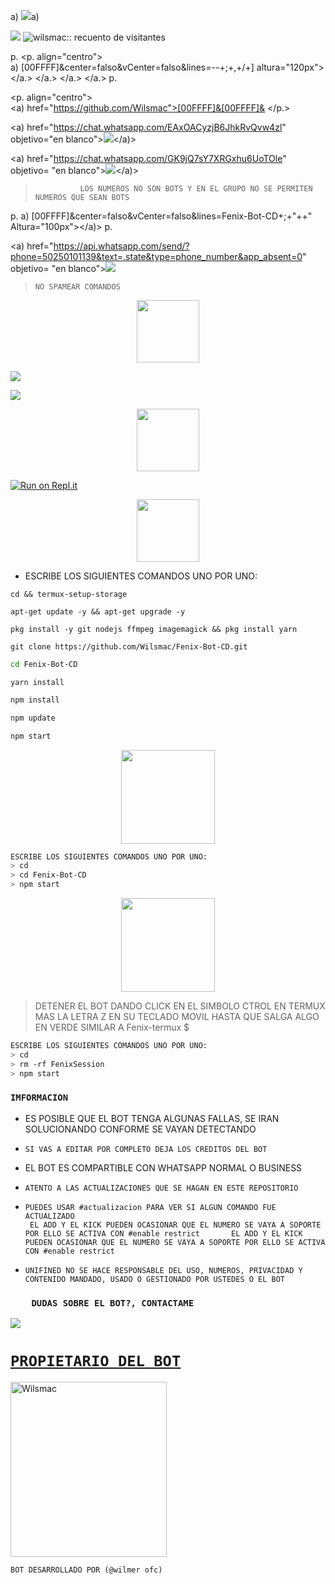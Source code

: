 
a) <Img Src="https://img.shields.io/badge/-click el nuevo repositorio del bot-000000?style=for-the-badge&logo=GitHub&logoColor=negro" />a)


<Img Src="https://telegra.ph/file/4257e73c23a12f04717b3.jpg" Altura=",70px"> 
</p.>
</p.>
<p. Alineario="centro"><Img Src="https://profile-counter.glitch.me/{Fenix-Bot-CD}/count.svg" Alt="wilsmac:: recuento de visitantes" /></p.>

p.
<p. align="centro">     
a) [00FFFF]&center=falso&vCenter=falso&lines=--+;+,+/+] altura="120px"></a.> </a.> </a.> </a.> 
p.
 


<p. align="centro">     
<a) href="https://github.com/Wilsmac">[00FFFF]&[00FFFF]&
</p.>
 

<a) href="https://chat.whatsapp.com/EAxOACyzjB6JhkRvQvw4zl" objetivo="en blanco"><Img Src="https://img.shields.io/badge/Grupo-OfiCIAL DEL BOT-25D366?style=for-the-badge&logo=whatsapp&logoColor=blanco" /></a)>

<a) href="https://chat.whatsapp.com/GK9jQ7sY7XRGxhu6UoTOle" objetivo= "en blanco"><Img Src="https://img.shields.io/badge/grupo de soporté--25D366?style=for-the-badge&logo=whatsapp&logoColor=blanco" /></a)>

>               LOS NUMEROS NO SON BOTS Y EN EL GRUPO NO SE PERMITEN NUMEROS QUE SEAN BOTS             

p. 
a) [00FFFF]&center=falso&vCenter=falso&lines=Fenix-Bot-CD+;+"++" Altura="100px"></a)> 
p.

<a) href="https://api.whatsapp.com/send/?phone=50250101139&text=.state&type=phone_number&app_absent=0" objetivo= "en blanco"><Img Src="https://img.shields.io/badge/BOT_OFICIAL_1-000000?style=for-the-badge&logo=whatsapp&logoColor=white" />

>     NO SPAMEAR COMANDOS   



<p align="center"> 

<p align="center"> 
<a href="https://github.com/Wilsmac"><img src="http://readme-typing-svg.herokuapp.com?font=mono&size=15&duration=4000&color=[00FFFF]&center=falso&vCenter=falso&lines=Fenix-Bot-CD++;𝐶𝑂𝑁𝐹𝐼𝐺𝑈𝑅𝐴𝐶𝐼𝑂́𝑁+𝑃𝐴𝑅𝐴" height="100px"></a> 

 <a href="https://github.com/Wilsmac/Fenix-Bot-CD/fork" target="black"><img src="https://img.shields.io/badge/♥️-clona_el_repositorio-000000?style=for-the-badge&logo=GitHub&logoColor=black" /></a>

<a href="https://github.com/Wilsmac/Fenix-Bot-CD/blob/master/config.js" target="black"><img src="https://img.shields.io/badge/♥️-Cambiar el owner del bot-000000?style=for-the-badge&logo=GitHub&logoColor=black" /></a>
  

 
<p align="center"> 
<a href="https://github.com/Wilsmac"><img src="http://readme-typing-svg.herokuapp.com?font=mono&size=15&duration=4000&color=[00FFFF]&center=falso&vCenter=falso&lines=replit++;activa+el+bot+en" height="100px"></a> 
</p>

[![Run on Repl.it](https://repl.it/badge/github/BrunoSobrino/TheMystic-Bot-MD)](https://repl.it/github/Wilsmac/Fenix-Bot-CD) 
  

 <p align="center"> 
<a href="https://github.com/Wilsmac"><img src="http://readme-typing-svg.herokuapp.com?font=mono&size=20&duration=3000&color=[00FFFF]&center=falso&vCenter=falso&lines=Termux++;activa+el+Bot+en" height="100px"></a> 
</p>

- ESCRIBE LOS SIGUIENTES COMANDOS UNO POR UNO:
```
cd && termux-setup-storage
```

```
apt-get update -y && apt-get upgrade -y
```

```
pkg install -y git nodejs ffmpeg imagemagick && pkg install yarn 
```

```
git clone https://github.com/Wilsmac/Fenix-Bot-CD.git
```
```bash
cd Fenix-Bot-CD
```
```
yarn install
```

```bash
npm install
```

```bash
npm update
```

```bash
npm start
```

<p align="center"> 
<a href="https://github.com/Wilsmac"><img src="http://readme-typing-svg.herokuapp.com?font=mono&size=15&duration=4000&color=[00FFFF]&center=falso&vCenter=falso&lines=♥️✨++;en+caso+de+detenerse+en+termux" height="150px"></a> 
</p>

```bash
ESCRIBE LOS SIGUIENTES COMANDOS UNO POR UNO:
> cd
> cd Fenix-Bot-CD
> npm start
```

<p align="center"> 
<a href="https://github.com/Wilsmac"><img src="http://readme-typing-svg.herokuapp.com?font=mono&size=15&duration=4000&color=[000000]&center=falso&vCenter=falso&lines=✨♥️++;Pedir+otro+codigo+qr+en+termux" height="150px"></a> 
</p>

>   DETENER EL BOT DANDO CLICK EN EL SIMBOLO CTROL EN TERMUX MAS LA LETRA Z EN SU TECLADO MOVIL HASTA QUE SALGA ALGO EN VERDE SIMILAR A Fenix-termux $    

```bash
ESCRIBE LOS SIGUIENTES COMANDOS UNO POR UNO:
> cd 
> rm -rf FenixSession
> npm start
```

### `IMFORMACION`
-   ES POSIBLE QUE EL BOT TENGA ALGUNAS FALLAS, SE IRAN SOLUCIONANDO CONFORME SE VAYAN DETECTANDO 
-     SI VAS A EDITAR POR COMPLETO DEJA LOS CREDITOS DEL BOT     
- EL BOT ES COMPARTIBLE CON WHATSAPP NORMAL O BUSINESS
-     ATENTO A LAS ACTUALIZACIONES QUE SE HAGAN EN ESTE REPOSITORIO   
-     PUEDES USAR #actualizacion PARA VER SI ALGUN COMANDO FUE ACTUALIZADO   
       EL ADD Y EL KICK PUEDEN OCASIONAR QUE EL NUMERO SE VAYA A SOPORTE POR ELLO SE ACTIVA CON #enable restrict       EL ADD Y EL KICK PUEDEN OCASIONAR QUE EL NUMERO SE VAYA A SOPORTE POR ELLO SE ACTIVA CON #enable restrict      
-     UNIFINED NO SE HACE RESPONSABLE DEL USO, NUMEROS, PRIVACIDAD Y CONTENIDO MANDADO, USADO O GESTIONADO POR USTEDES O EL BOT   
 
 ### `     DUDAS SOBRE EL BOT?, CONTACTAME   `
<a href="http://wa.me/50258115623" target="blank"><img src="https://img.shields.io/badge/UNIFINED-OFC-25D366?style=for-the-badge&logo=whatsapp&logoColor=white" />


## <h1>`PROPIETARIO DEL BOT`</h1>
<a href="https://github.com/Wilsmac"><img src="https://github.com/Wilsmac.png" width="250" height="280" alt="Wilsmac"/></a>
  
`BOT DESARROLLADO POR (@wilmer ofc)`
